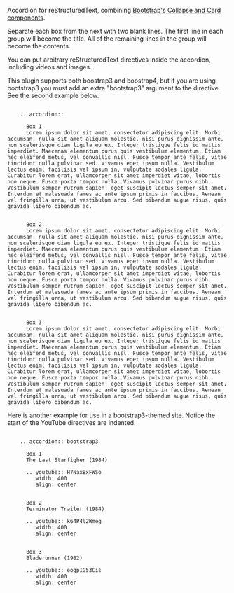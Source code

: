Accordion for reStructuredText, combining [Bootstrap's Collapse and Card components](https://getbootstrap.com/docs/4.0/components/collapse/#accordion-example).

Separate each box from the next with two blank lines. The first line in each group will become the title. All of the remaining lines in the group will become the contents.

You can put arbitrary reStructuredText directives inside the accordion, including videos and images.

This plugin supports both boostrap3 and boostrap4, but if you are using bootstrap3 you must add an extra "bootstrap3" argument to the directive. See the second example below.

```

    .. accordion::

      Box 1
      Lorem ipsum dolor sit amet, consectetur adipiscing elit. Morbi accumsan, nulla sit amet aliquam molestie, nisi purus dignissim ante, non scelerisque diam ligula eu ex. Integer tristique felis id mattis imperdiet. Maecenas elementum purus quis vestibulum elementum. Etiam nec eleifend metus, vel convallis nisl. Fusce tempor ante felis, vitae tincidunt nulla pulvinar sed. Vivamus eget ipsum nulla. Vestibulum lectus enim, facilisis vel ipsum in, vulputate sodales ligula. Curabitur lorem erat, ullamcorper sit amet imperdiet vitae, lobortis non neque. Fusce porta tempor nulla. Vivamus pulvinar purus nibh. Vestibulum semper rutrum sapien, eget suscipit lectus semper sit amet. Interdum et malesuada fames ac ante ipsum primis in faucibus. Aenean vel fringilla urna, ut vestibulum arcu. Sed bibendum augue risus, quis gravida libero bibendum ac.


      Box 2
      Lorem ipsum dolor sit amet, consectetur adipiscing elit. Morbi accumsan, nulla sit amet aliquam molestie, nisi purus dignissim ante, non scelerisque diam ligula eu ex. Integer tristique felis id mattis imperdiet. Maecenas elementum purus quis vestibulum elementum. Etiam nec eleifend metus, vel convallis nisl. Fusce tempor ante felis, vitae tincidunt nulla pulvinar sed. Vivamus eget ipsum nulla. Vestibulum lectus enim, facilisis vel ipsum in, vulputate sodales ligula. Curabitur lorem erat, ullamcorper sit amet imperdiet vitae, lobortis non neque. Fusce porta tempor nulla. Vivamus pulvinar purus nibh. Vestibulum semper rutrum sapien, eget suscipit lectus semper sit amet. Interdum et malesuada fames ac ante ipsum primis in faucibus. Aenean vel fringilla urna, ut vestibulum arcu. Sed bibendum augue risus, quis gravida libero bibendum ac.


      Box 3
      Lorem ipsum dolor sit amet, consectetur adipiscing elit. Morbi accumsan, nulla sit amet aliquam molestie, nisi purus dignissim ante, non scelerisque diam ligula eu ex. Integer tristique felis id mattis imperdiet. Maecenas elementum purus quis vestibulum elementum. Etiam nec eleifend metus, vel convallis nisl. Fusce tempor ante felis, vitae tincidunt nulla pulvinar sed. Vivamus eget ipsum nulla. Vestibulum lectus enim, facilisis vel ipsum in, vulputate sodales ligula. Curabitur lorem erat, ullamcorper sit amet imperdiet vitae, lobortis non neque. Fusce porta tempor nulla. Vivamus pulvinar purus nibh. Vestibulum semper rutrum sapien, eget suscipit lectus semper sit amet. Interdum et malesuada fames ac ante ipsum primis in faucibus. Aenean vel fringilla urna, ut vestibulum arcu. Sed bibendum augue risus, quis gravida libero bibendum ac.

```

Here is another example for use in a bootstrap3-themed site. Notice the start of the YouTube directives are indented.

```

    .. accordion:: bootstrap3

      Box 1
      The Last Starfigher (1984)

      .. youtube:: H7NaxBxFWSo
        :width: 400
        :align: center


      Box 2
      Terminator Trailer (1984)

      .. youtube:: k64P4l2Wmeg
        :width: 400
        :align: center


      Box 3
      Bladerunner (1982)

      .. youtube:: eogpIG53Cis
        :width: 400
        :align: center

```
